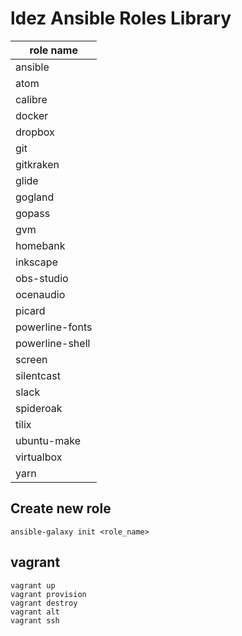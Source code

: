 # ldez Ansible Roles Library

| role name       |
|-----------------|
| ansible         |
| atom            |
| calibre         |
| docker          |
| dropbox         |
| git             |
| gitkraken       |
| glide           |
| gogland         |
| gopass          |
| gvm             |
| homebank        |
| inkscape        |
| obs-studio      |
| ocenaudio       |
| picard          |
| powerline-fonts |
| powerline-shell |
| screen          |
| silentcast      |
| slack           |
| spideroak       |
| tilix           |
| ubuntu-make     |
| virtualbox      |
| yarn            |

## Create new role

```shell
ansible-galaxy init <role_name>
```

## vagrant

```shell
vagrant up
vagrant provision
vagrant destroy
vagrant alt
vagrant ssh
```
